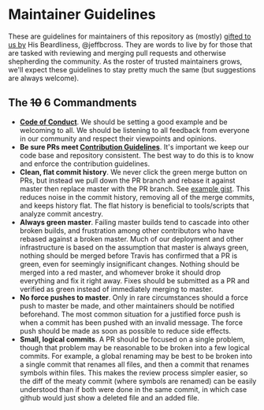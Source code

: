 # Maintainer Guidelines

These are guidelines for maintainers of this repository as (mostly) [gifted to us by](https://github.com/ReactiveX/RxJS/issues/121#issue-97747542)
His Beardliness, @jeffbcross. They are words to live by for those that are tasked with reviewing and merging pull requests and otherwise
shepherding the community. As the roster of trusted maintainers grows, we'll expect these guidelines to stay pretty
much the same (but suggestions are always welcome).

## The ~~10~~ 6 Commandments

- **[Code of Conduct](../CODE_OF_CONDUCT.md)**. We should be setting a good example and be welcoming to all. We should be listening
  to all feedback from everyone in our community and respect their viewpoints and opinions.
- **Be sure PRs meet [Contribution Guidelines](../CONTRIBUTING.md)**. It's important we keep our code base
  and repository consistent. The best way to do this is to know and enforce the contribution guidelines.
- **Clean, flat commit history**. We never click the green merge button on PRs, but instead we pull down
  the PR branch and rebase it against master then replace master with the PR branch. See
  [example gist](https://gist.github.com/jeffbcross/307c6da45d26e29030ef). This reduces noise in the commit
  history, removing all of the merge commits, and keeps history flat. The flat history is beneficial
  to tools/scripts that analyze commit ancestry.
- **Always green master**. Failing master builds tend to cascade into other broken builds, and
  frustration among other contributors who have rebased against a broken master. Much of our deployment
  and other infrastructure is based on the assumption that master is always green, nothing should be
  merged before Travis has confirmed that a PR is green, even for seemingly insignificant changes.
  Nothing should be merged into a red master, and whomever broke it should drop everything and fix it
  right away. Fixes should be submitted as a PR and verified as green instead of immediately merging
  to master.
- **No force pushes to master**. Only in rare circumstances should a force push to master be made,
  and other maintainers should be notified beforehand. The most common situation for a justified force
  push is when a commit has been pushed with an invalid message. The force push should be made as soon
  as possible to reduce side effects.
- **Small, logical commits**. A PR should be focused on a single problem, though that problem may be
  reasonable to be broken into a few logical commits. For example, a global renaming may be best to be
  broken into a single commit that renames all files, and then a commit that renames symbols within files.
  This makes the review process simpler easier, so the diff of the meaty commit (where symbols are
  renamed) can be easily understood than if both were done in the same commit, in which case github would
  just show a deleted file and an added file.
